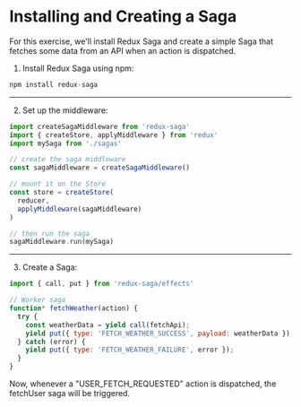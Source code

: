 # Installing and Creating a Saga

For this exercise, we'll install Redux Saga and create a simple Saga that fetches some data from an API when an action is dispatched.

1. Install Redux Saga using npm:

```javascript
npm install redux-saga
```

---

2. Set up the middleware:

```javascript
import createSagaMiddleware from 'redux-saga'
import { createStore, applyMiddleware } from 'redux'
import mySaga from './sagas'

// create the saga middleware
const sagaMiddleware = createSagaMiddleware()

// mount it on the Store
const store = createStore(
  reducer,
  applyMiddleware(sagaMiddleware)
)

// then run the saga
sagaMiddleware.run(mySaga)
```

---

3. Create a Saga:

```javascript
import { call, put } from 'redux-saga/effects'

// Worker saga
function* fetchWeather(action) {
  try {
    const weatherData = yield call(fetchApi);
    yield put({ type: 'FETCH_WEATHER_SUCCESS', payload: weatherData });
  } catch (error) {
    yield put({ type: 'FETCH_WEATHER_FAILURE', error });
  }
}
```


Now, whenever a "USER_FETCH_REQUESTED" action is dispatched, the fetchUser saga will be triggered.